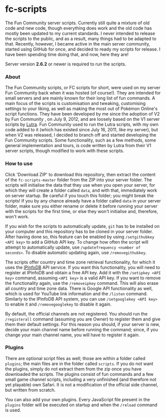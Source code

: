 # fc-scripts
The Fun Community server scripts. Currently still quite a mixture of old code and new code, though everything does work and the old code has mostly been updated to my current standards. I never intended to release the scripts to the public, and as a result, many things had to be adapted to that. Recently, however, I became active in the main server community, started using GitHub for once, and decided to ready my scripts for release. I have been spending time doing that, and now, here they are!

Server version **2.6.2** or newer is required to run the scripts.

### About

The Fun Community scripts, or FC scripts for short, were used on my server Fun Community back when it was hosted (of course!). They are intended for small servers and are mainly known for their long list of fun commands. A main focus of the scripts is customisation and tweaking, customising settings to your liking, as well as making the most out of Pokémon Online's script functions. They have been developed by me since the adoption of V2 by Fun Community , on July 9, 2012, and are loosely based on the V1 server scripts by [Lutra](https://github.com/Jakilutra). Fun Community used to run the Lutra scripts, with my own code added to it (which has existed since July 16, 2011, like my server), but when V2 was released, I decided to branch off and started developing the Fun Community scripts. Some functionality, such as a few methods, some general implementation and tours, is code written by Lutra from their V1 server scripts, though modified to work with these scripts.

### How to use

Click 'Download ZIP' to download this repository, then extract the content of the `fc-scripts-master` folder from the ZIP into your server folder. The scripts will initialise the data that they use when you open your server, for which they will create a folder called `data`, and with that, immediately work on server startup. Be careful if you touch this folder; you might break the scripts! If you by any chance already have a folder called `data` in your server folder, make sure you either rename or delete it before running your server with the scripts for the first time, or else they won't initialise and, therefore, won't work.

If you wish for the scripts to automatically update, `git` has to be installed on your computer and this repository has to be cloned in your server folder. After having done so, this feature can be enabled by using `/setgithubkey <API key>` to add a GitHub API key. To change how often the script will attempt to automatically update, use `/updatefrequency <number of seconds>`. To disable automatic updating again, use `/removegithubkey`.

The scripts offer country and time zone retrieval functionality, for which it uses the [IPinfoDB](http://ipinfodb.com/) API service. If you want this functionality, you will need to register at IPinfoDB and obtain a free API key. Add it with the `/setipkey <API key>` command, assuming `<API key>` is a valid API key. If you want to remove the functionality again, use the `/removeipkey` command. This will also erase all country and time zone data. There is Google API functionality as well, which is used for YouTube link information and the `/listen` command. Similarly to the IPinfoDB API system, you can use `/setgooglekey <API key>` to enable it and `/removegooglekey` to disable it again.

By default, the official channels are not registered. You should run the `/registerall` command (assuming you are Owner) to register them and give them their default settings. For this reason you should, if your server is new, decide your main channel name before running the command; since, if you change your main channel name, you will have to register it again.

### Plugins

There are optional script files as well; those are within a folder called `plugins`; the main files are in the folder called `scripts`. If you do not want the plugins, simply do not extract them from the zip once you have downloaded the scripts. The plugins consist of fun commands and a few small game channel scripts, including a very unfinished (and therefore not yet playable) own Safari. It is not a modification of the official side channel, but written from scratch.

You can also add your own plugins. Every JavaScript file present in the `plugins` folder will be executed on startup and when the `/reload` command is used.
